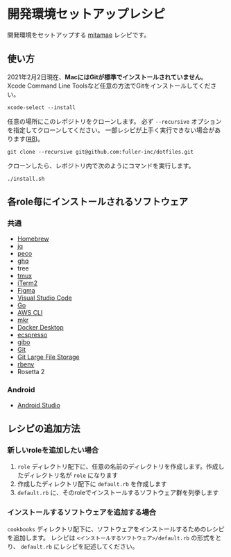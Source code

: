 # 開発環境セットアップレシピ

開発環境をセットアップする [mitamae](https://github.com/itamae-kitchen/mitamae) レシピです。

## 使い方

2021年2月2日現在、**MacにはGitが標準でインストールされていません**。
Xcode Command Line Toolsなど任意の方法でGitをインストールしてください。

```
xcode-select --install
```

任意の場所にこのレポジトリをクローンします。
必ず `--recursive` オプションを指定してクローンしてください。
一部レシピが上手く実行できない場合があります([#8](https://github.com/fuller-inc/dotfiles/issues/8))。

```
git clone --recursive git@github.com:fuller-inc/dotfiles.git
```

クローンしたら、レポジトリ内で次のようにコマンドを実行します。

```
./install.sh
```

## 各role毎にインストールされるソフトウェア

### 共通

- [Homebrew](https://brew.sh/index)
- [jq](https://stedolan.github.io/jq/)
- [peco](https://github.com/peco/peco)
- [ghq](https://github.com/x-motemen/ghq)
- tree
- [tmux](https://github.com/tmux/tmux)
- [iTerm2](https://iterm2.com)
- [Figma](https://www.figma.com)
- [Visual Studio Code](https://code.visualstudio.com)
- [Go](https://golang.org)
- [AWS CLI](https://aws.amazon.com/jp/cli/)
- [mkr](https://github.com/mackerelio/mkr)
- [Docker Desktop](https://www.docker.com/products/docker-desktop)
- [ecspresso](https://github.com/kayac/ecspresso)
- [gibo](https://github.com/simonwhitaker/gibo)
- [Git](https://git-scm.com)
- [Git Large File Storage](https://git-lfs.github.com)
- [rbenv](https://github.com/rbenv/rbenv)
- Rosetta 2

### Android

- [Android Studio](https://developer.android.com/studio?hl=ja)



## レシピの追加方法

### 新しいroleを追加したい場合

1. `role` ディレクトリ配下に、任意の名前のディレクトリを作成します。作成したディレクトリ名が `role` になります
1. 作成したディレクトリ配下に `default.rb` を作成します
1. `default.rb` に、そのroleでインストールするソフトウェア群を列挙します

### インストールするソフトウェアを追加する場合

`cookbooks` ディレクトリ配下に、ソフトウェアをインストールするためのレシピを追加します。
レシピは `<インストールするソフトウェア>/default.rb` の形式をとり、 `default.rb` にレシピを記述してください。
